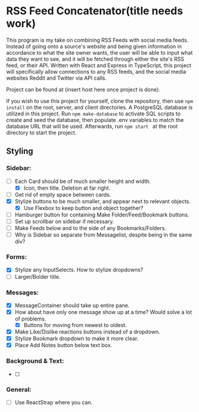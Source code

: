# RSS Feed Concatenator(title needs work)

This program is my take on combining RSS Feeds with social media feeds.  Instead of going onto a source's website and being given information in accordance to what the site owner wants, the user will be able to input what data they want to see, and it will be fetched through either the site's RSS feed, or their API.  Written with React and Express in TypeScript, this project will specifically allow connections to any RSS feeds, and the social media websites Reddit and Twitter via API calls.

Project can be found at (insert host here once project is done).

If you wish to use this project for yourself, clone the repository, then use `npm install` on the root, server, and client directories.  A PostgreSQL database is utilized in this project.  Run `npm make-database` to activate SQL scripts to create and seed the database, then populate .env variables to match the database URL that will be used.  Afterwards, run `npm start ` at the root directory to start the project.

## Styling

### Sidebar:
- [ ] Each Card should be of much smaller height and width.
  - [x] Icon, then title.  Deletion at far right.
- [ ] Get rid of empty space between cards.
- [x] Stylize buttons to be much smaller, and appear next to relevant objects.
  - [x] Use Flexbox to keep button and object together?
- [ ] Hamburger button for containing Make Folder/Feed/Bookmark buttons.
- [ ] Set up scrollbar on sidebar if necessary.
- [ ] Make Feeds below and to the side of any Bookmarks/Folders.
- [ ] Why is Sidebar so separate from Messagelist, despite being in the same div?
### Forms:
- [x] Stylize any InputSelects.  How to stylize dropdowns?
- [ ] Larger/Bolder title.
### Messages:
- [x] MessageContainer should take up entire pane.
- [x] How about have only one message show up at a time?  Would solve a lot of problems.
  - [x] Buttons for moving from newest to oldest.
- [x] Make Like/Dislike reactions buttons instead of a dropdown.
- [x] Stylize Bookmark dropdown to make it more clear.
- [x] Place Add Notes button below text box.

### Background & Text:
- [ ]
### General:
- [ ] Use ReactStrap where you can.